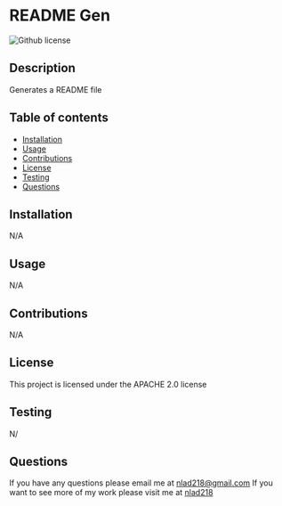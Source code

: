# README Gen
   ![Github license](https://img.shields.io/badge/license-APACHE%202.0-blue.svg)

  ## Description
  Generates a README file

  ## Table of contents 
  - [Installation](#installation)
  - [Usage](#usage)
  - [Contributions](#contributions)
  - [License](#license)
  - [Testing](#testing)
  - [Questions](#questions)

  ## Installation 
  N/A

  ## Usage
  N/A

  ## Contributions 
  N/A

  ## License
This project is licensed under the APACHE 2.0 license

  ## Testing 
  N/

  ## Questions 
  If you have any questions please email me at nlad218@gmail.com
  If you want to see more of my work please visit me at [nlad218](https://github.com/nlad218)

